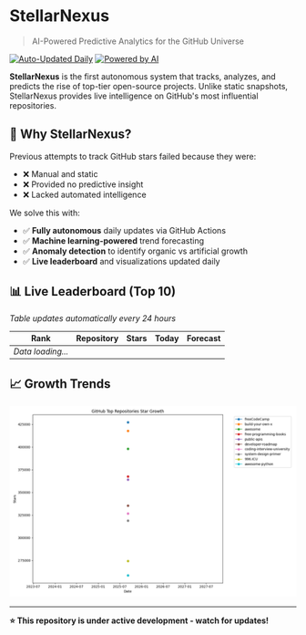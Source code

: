# StellarNexus

> AI-Powered Predictive Analytics for the GitHub Universe

[![Auto-Updated Daily](https://img.shields.io/badge/Live-Daily-brightgreen)](https://github.com/NickScherbakov/StellarNexus/actions)
[![Powered by AI](https://img.shields.io/badge/Powered%20by-AI-blue)]()

**StellarNexus** is the first autonomous system that tracks, analyzes, and predicts the rise of top-tier open-source projects. Unlike static snapshots, StellarNexus provides live intelligence on GitHub's most influential repositories.

## 🚀 Why StellarNexus?

Previous attempts to track GitHub stars failed because they were:
- ❌ Manual and static
- ❌ Provided no predictive insight
- ❌ Lacked automated intelligence

We solve this with:
- ✅ **Fully autonomous** daily updates via GitHub Actions
- ✅ **Machine learning-powered** trend forecasting
- ✅ **Anomaly detection** to identify organic vs artificial growth
- ✅ **Live leaderboard** and visualizations updated daily

## 📊 Live Leaderboard (Top 10)

*Table updates automatically every 24 hours*

| Rank | Repository | Stars | Today | Forecast |
|------|------------|-------|-------|----------|
| *Data loading...* | | | | |

## 📈 Growth Trends

![Star Growth Chart](docs/assets/stars_trend.png)

---

**⭐ This repository is under active development - watch for updates!**

